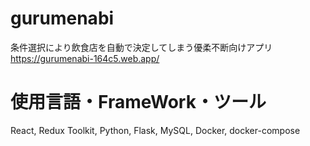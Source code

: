 # gurumenabi

条件選択により飲食店を自動で決定してしまう優柔不断向けアプリ
https://gurumenabi-164c5.web.app/

# 使用言語・FrameWork・ツール
React, Redux Toolkit, Python, Flask, MySQL, Docker, docker-compose
